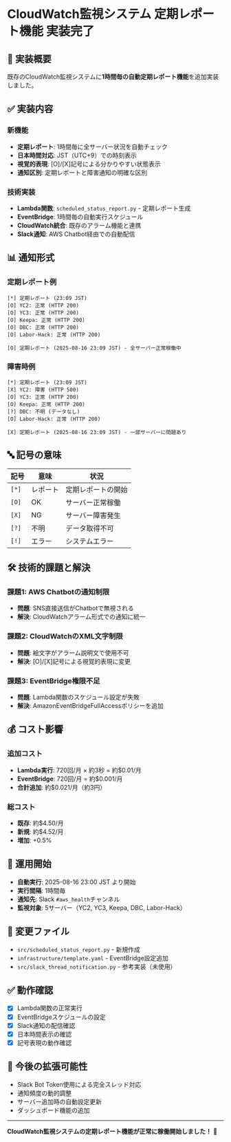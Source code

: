 # CloudWatch監視システム 定期レポート機能 実装完了

## 🎉 実装概要

既存のCloudWatch監視システムに**1時間毎の自動定期レポート機能**を追加実装しました。

## ✅ 実装内容

### **新機能**
- **定期レポート**: 1時間毎に全サーバー状況を自動チェック
- **日本時間対応**: JST（UTC+9）での時刻表示
- **視覚的表現**: [O]/[X]記号による分かりやすい状態表示
- **通知区別**: 定期レポートと障害通知の明確な区別

### **技術実装**
- **Lambda関数**: `scheduled_status_report.py` - 定期レポート生成
- **EventBridge**: 1時間毎の自動実行スケジュール
- **CloudWatch統合**: 既存のアラーム機能と連携
- **Slack通知**: AWS Chatbot経由での自動配信

## 📊 通知形式

### **定期レポート例**
```
[*] 定期レポート (23:09 JST)
[O] YC2: 正常 (HTTP 200)
[O] YC3: 正常 (HTTP 200)
[O] Keepa: 正常 (HTTP 200)
[O] DBC: 正常 (HTTP 200)
[O] Labor-Hack: 正常 (HTTP 200)

[O] 定期レポート (2025-08-16 23:09 JST) - 全サーバー正常稼働中
```

### **障害時例**
```
[*] 定期レポート (23:09 JST)
[X] YC2: 障害 (HTTP 500)
[O] YC3: 正常 (HTTP 200)
[O] Keepa: 正常 (HTTP 200)
[?] DBC: 不明 (データなし)
[O] Labor-Hack: 正常 (HTTP 200)

[X] 定期レポート (2025-08-16 23:09 JST) - 一部サーバーに問題あり
```

## 🔤 記号の意味

| 記号 | 意味 | 状況 |
|------|------|------|
| `[*]` | レポート | 定期レポートの開始 |
| `[O]` | OK | サーバー正常稼働 |
| `[X]` | NG | サーバー障害発生 |
| `[?]` | 不明 | データ取得不可 |
| `[!]` | エラー | システムエラー |

## 🛠️ 技術的課題と解決

### **課題1: AWS Chatbotの通知制限**
- **問題**: SNS直接送信がChatbotで無視される
- **解決**: CloudWatchアラーム形式での通知に統一

### **課題2: CloudWatchのXML文字制限**
- **問題**: 絵文字がアラーム説明文で使用不可
- **解決**: [O]/[X]記号による視覚的表現に変更

### **課題3: EventBridge権限不足**
- **問題**: Lambda関数のスケジュール設定が失敗
- **解決**: AmazonEventBridgeFullAccessポリシーを追加

## 💰 コスト影響

### **追加コスト**
- **Lambda実行**: 720回/月 × 約3秒 = 約$0.01/月
- **EventBridge**: 720回/月 = 約$0.001/月
- **合計追加**: 約$0.021/月（約3円）

### **総コスト**
- **既存**: 約$4.50/月
- **新規**: 約$4.52/月
- **増加**: +0.5%

## 🚀 運用開始

- **自動実行**: 2025-08-16 23:00 JST より開始
- **実行間隔**: 1時間毎
- **通知先**: Slack `#aws_health`チャンネル
- **監視対象**: 5サーバー（YC2, YC3, Keepa, DBC, Labor-Hack）

## 📁 変更ファイル

- `src/scheduled_status_report.py` - 新規作成
- `infrastructure/template.yaml` - EventBridge設定追加
- `src/slack_thread_notification.py` - 参考実装（未使用）

## ✅ 動作確認

- [x] Lambda関数の正常実行
- [x] EventBridgeスケジュールの設定
- [x] Slack通知の配信確認
- [x] 日本時間表示の確認
- [x] 記号表現の動作確認

## 🎯 今後の拡張可能性

- Slack Bot Token使用による完全スレッド対応
- 通知頻度の動的調整
- サーバー追加時の自動設定更新
- ダッシュボード機能の追加

---

**CloudWatch監視システムの定期レポート機能が正常に稼働開始しました！** 🎉
